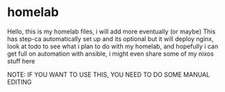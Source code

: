# homelab

Hello, this is my homelab files, i will add more eventually (or maybe)
This has step-ca automatically set up and its optional but it will deploy nginx, look at todo to see what i plan to do with my homelab, and hopefully i can get full on automation with ansible, i might even share some of my nixos stuff here

NOTE: IF YOU WANT TO USE THIS, YOU NEED TO DO SOME MANUAL EDITING
